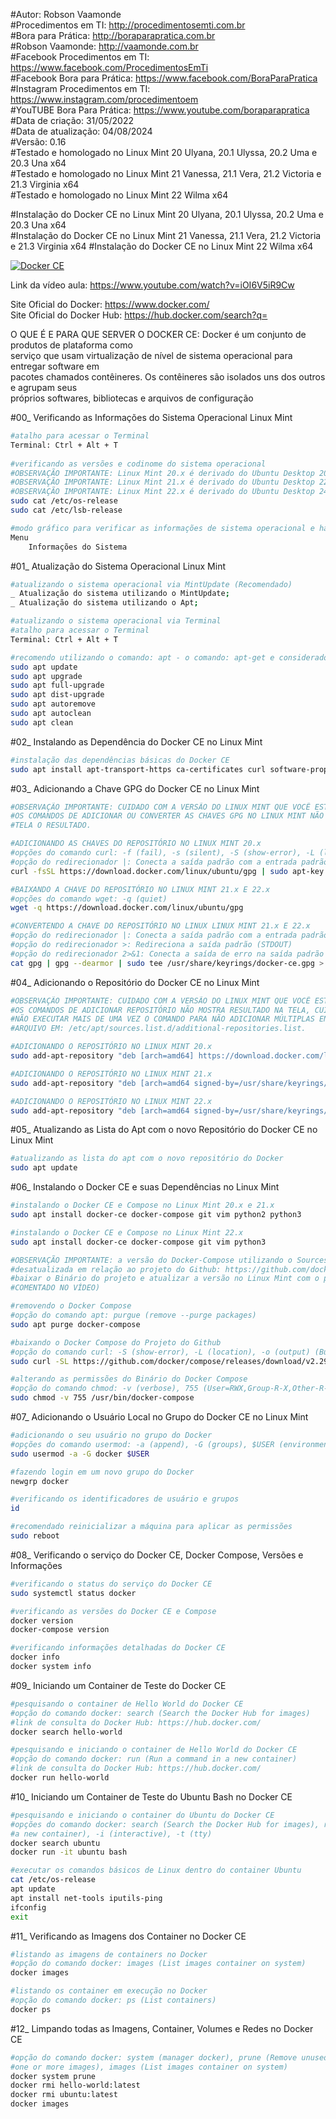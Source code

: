 #Autor: Robson Vaamonde<br>
#Procedimentos em TI: http://procedimentosemti.com.br<br>
#Bora para Prática: http://boraparapratica.com.br<br>
#Robson Vaamonde: http://vaamonde.com.br<br>
#Facebook Procedimentos em TI: https://www.facebook.com/ProcedimentosEmTi<br>
#Facebook Bora para Prática: https://www.facebook.com/BoraParaPratica<br>
#Instagram Procedimentos em TI: https://www.instagram.com/procedimentoem<br>
#YouTUBE Bora Para Prática: https://www.youtube.com/boraparapratica<br>
#Data de criação: 31/05/2022<br>
#Data de atualização: 04/08/2024<br>
#Versão: 0.16<br>
#Testado e homologado no Linux Mint 20 Ulyana, 20.1 Ulyssa, 20.2 Uma e 20.3 Una x64<br>
#Testado e homologado no Linux Mint 21 Vanessa, 21.1 Vera, 21.2 Victoria e 21.3 Virginia x64<br>
#Testado e homologado no Linux Mint 22 Wilma x64<br>

#Instalação do Docker CE no Linux Mint 20 Ulyana, 20.1 Ulyssa, 20.2 Uma e 20.3 Una x64<br>
#Instalação do Docker CE no Linux Mint 21 Vanessa, 21.1 Vera, 21.2 Victoria e 21.3 Virginia x64
#Instalação do Docker CE no Linux Mint 22 Wilma x64<br>

[![Docker CE](http://img.youtube.com/vi/iOI6V5iR9Cw/0.jpg)](https://www.youtube.com/watch?v=iOI6V5iR9Cw "Docker CE")

Link da vídeo aula: https://www.youtube.com/watch?v=iOI6V5iR9Cw

Site Oficial do Docker: https://www.docker.com/<br>
Site Oficial do Docker Hub: https://hub.docker.com/search?q=

O QUE É E PARA QUE SERVER O DOCKER CE: Docker é um conjunto de produtos de plataforma como<br>
serviço que usam virtualização de nível de sistema operacional para entregar software em<br>
pacotes chamados contêineres. Os contêineres são isolados uns dos outros e agrupam seus<br>
próprios softwares, bibliotecas e arquivos de configuração

#00_ Verificando as Informações do Sistema Operacional Linux Mint<br>
```bash
#atalho para acessar o Terminal
Terminal: Ctrl + Alt + T
	
#verificando as versões e codinome do sistema operacional
#OBSERVAÇÃO IMPORTANTE: Linux Mint 20.x é derivado do Ubuntu Desktop 20.04.x Focal Fossa
#OBSERVAÇÃO IMPORTANTE: Linux Mint 21.x é derivado do Ubuntu Desktop 22.04.x Jammy Jellyfish
#OBSERVAÇÃO IMPORTANTE: Linux Mint 22.x é derivado do Ubuntu Desktop 24.04.x Noble Numbat
sudo cat /etc/os-release
sudo cat /etc/lsb-release

#modo gráfico para verificar as informações de sistema operacional e hardware
Menu
	Informações do Sistema
```

#01_ Atualização do Sistema Operacional Linux Mint<br>
```bash
#atualizando o sistema operacional via MintUpdate (Recomendado)
_ Atualização do sistema utilizando o MintUpdate;
_ Atualização do sistema utilizando o Apt;

#atualizando o sistema operacional via Terminal
#atalho para acessar o Terminal
Terminal: Ctrl + Alt + T

#recomendo utilizando o comando: apt - o comando: apt-get e considerado obsoleto
sudo apt update
sudo apt upgrade
sudo apt full-upgrade
sudo apt dist-upgrade
sudo apt autoremove
sudo apt autoclean
sudo apt clean
```

#02_ Instalando as Dependência do Docker CE no Linux Mint<br>
```bash
#instalação das dependências básicas do Docker CE
sudo apt install apt-transport-https ca-certificates curl software-properties-common gnupg-agent
```

#03_ Adicionando a Chave GPG do Docker CE no Linux Mint<br>
```bash
#OBSERVAÇÃO IMPORTANTE: CUIDADO COM A VERSÃO DO LINUX MINT QUE VOCÊ ESTÁ USANDO,
#OS COMANDOS DE ADICIONAR OU CONVERTER AS CHAVES GPG NO LINUX MINT NÃO MOSTRA NA
#TELA O RESULTADO.

#ADICIONANDO AS CHAVES DO REPOSITÓRIO NO LINUX MINT 20.x
#opções do comando curl: -f (fail), -s (silent), -S (show-error), -L (location)
#opção do redirecionador |: Conecta a saída padrão com a entrada padrão de outro comando
curl -fsSL https://download.docker.com/linux/ubuntu/gpg | sudo apt-key add -

#BAIXANDO A CHAVE DO REPOSITÓRIO NO LINUX MINT 21.x E 22.x
#opções do comando wget: -q (quiet)
wget -q https://download.docker.com/linux/ubuntu/gpg 

#CONVERTENDO A CHAVE DO REPOSITÓRIO NO LINUX LINUX MINT 21.x E 22.x
#opção do redirecionador |: Conecta a saída padrão com a entrada padrão de outro comando
#opção do redirecionador >: Redireciona a saída padrão (STDOUT)
#opção do redirecionador 2>&1: Conecta a saída de erro na saída padrão
cat gpg | gpg --dearmor | sudo tee /usr/share/keyrings/docker-ce.gpg > /dev/null 2>&1
```

#04_ Adicionando o Repositório do Docker CE no Linux Mint<br>
```bash
#OBSERVAÇÃO IMPORTANTE: CUIDADO COM A VERSÃO DO LINUX MINT QUE VOCÊ ESTÁ USANDO,
#OS COMANDOS DE ADICIONAR REPOSITÓRIO NÃO MOSTRA RESULTADO NA TELA, CUIDADO PARA
#NÃO EXECUTAR MAIS DE UMA VEZ O COMANDO PARA NÃO ADICIONAR MÚLTIPLAS ENTRADAS NO
#ARQUIVO EM: /etc/apt/sources.list.d/additional-repositories.list.

#ADICIONANDO O REPOSITÓRIO NO LINUX MINT 20.x
sudo add-apt-repository "deb [arch=amd64] https://download.docker.com/linux/ubuntu focal stable"

#ADICIONANDO O REPOSITÓRIO NO LINUX MINT 21.x
sudo add-apt-repository "deb [arch=amd64 signed-by=/usr/share/keyrings/docker-ce.gpg] https://download.docker.com/linux/ubuntu jammy stable"

#ADICIONANDO O REPOSITÓRIO NO LINUX MINT 22.x
sudo add-apt-repository "deb [arch=amd64 signed-by=/usr/share/keyrings/docker-ce.gpg] https://download.docker.com/linux/ubuntu noble stable"
```

#05_ Atualizando as Lista do Apt com o novo Repositório do Docker CE no Linux Mint<br>
```bash
#atualizando as lista do apt com o novo repositório do Docker
sudo apt update
```

#06_ Instalando o Docker CE e suas Dependências no Linux Mint<br>
```bash
#instalando o Docker CE e Compose no Linux Mint 20.x e 21.x
sudo apt install docker-ce docker-compose git vim python2 python3

#instalando o Docker CE e Compose no Linux Mint 22.x
sudo apt install docker-ce docker-compose git vim python3

#OBSERVAÇÃO IMPORTANTE: a versão do Docker-Compose utilizando o Sources List do Docker-CE está
#desatualizada em relação ao projeto do Github: https://github.com/docker/compose, é recomendado
#baixar o Binário do projeto e atualizar a versão no Linux Mint com o procedimento abaixo (NÃO
#COMENTADO NO VÍDEO)

#removendo o Docker Compose
#opção do comando apt: purgue (remove --purge packages)
sudo apt purge docker-compose

#baixando o Docker Compose do Projeto do Github
#opção do comando curl: -S (show-error), -L (location), -o (output) (Build 2.29.x 04/08/2024)
sudo curl -SL https://github.com/docker/compose/releases/download/v2.29.1/docker-compose-linux-x86_64 -o /usr/bin/docker-compose

#alterando as permissões do Binário do Docker Compose	
#opção do comando chmod: -v (verbose), 755 (User=RWX,Group-R-X,Other-R-X)
sudo chmod -v 755 /usr/bin/docker-compose
```

#07_ Adicionando o Usuário Local no Grupo do Docker CE no Linux Mint<br>
```bash
#adicionando o seu usuário no grupo do Docker
#opções do comando usermod: -a (append), -G (groups), $USER (environment variable)
sudo usermod -a -G docker $USER

#fazendo login em um novo grupo do Docker
newgrp docker

#verificando os identificadores de usuário e grupos
id

#recomendado reinicializar a máquina para aplicar as permissões
sudo reboot
```

#08_ Verificando o serviço do Docker CE, Docker Compose, Versões e Informações<br>
```bash
#verificando o status do serviço do Docker CE
sudo systemctl status docker

#verificando as versões do Docker CE e Compose
docker version
docker-compose version

#verificando informações detalhadas do Docker CE
docker info
docker system info
```

#09_ Iniciando um Container de Teste do Docker CE<br>
```bash
#pesquisando o container de Hello World do Docker CE
#opção do comando docker: search (Search the Docker Hub for images)
#link de consulta do Docker Hub: https://hub.docker.com/
docker search hello-world

#pesquisando e iniciando o container de Hello World do Docker CE
#opção do comando docker: run (Run a command in a new container)
#link de consulta do Docker Hub: https://hub.docker.com/
docker run hello-world
```

#10_ Iniciando um Container de Teste do Ubuntu Bash no Docker CE<br>
```bash
#pesquisando e iniciando o container do Ubuntu do Docker CE
#opções do comando docker: search (Search the Docker Hub for images), run (Run a command in 
#a new container), -i (interactive), -t (tty)
docker search ubuntu
docker run -it ubuntu bash

#executar os comandos básicos de Linux dentro do container Ubuntu
cat /etc/os-release
apt update
apt install net-tools iputils-ping
ifconfig
exit
```

#11_ Verificando as Imagens dos Container no Docker CE<br>
```bash
#listando as imagens de containers no Docker
#opção do comando docker: images (List images container on system)
docker images

#listando os container em execução no Docker
#opção do comando docker: ps (List containers)
docker ps
```

#12_ Limpando todas as Imagens, Container, Volumes e Redes no Docker CE<br>
```bash
#opção do comando docker: system (manager docker), prune (Remove unused data), rmi (Remove 
#one or more images), images (List images container on system)
docker system prune
docker rmi hello-world:latest
docker rmi ubuntu:latest
docker images
```